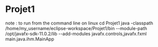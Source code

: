 # Projet1

note :
to run from the command line on linux
cd Projet1
java -classpath /home/my_username/eclipse-workspace/Projet1/bin --module-path /opt/javafx-sdk-11.0.2/lib --add-modules javafx.controls,javafx.fxml main.java.ihm.MainApp
